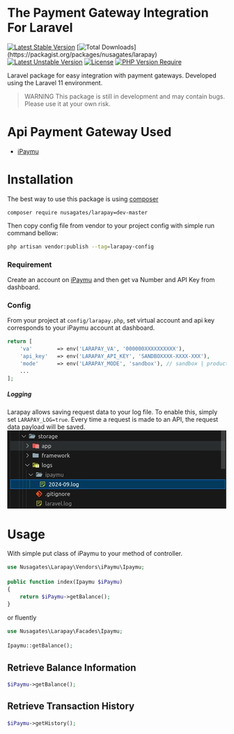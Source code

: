 # The Payment Gateway Integration For Laravel 
[![Latest Stable Version](http://poser.pugx.org/nusagates/larapay)](https://packagist.org/packages/nusagates/larapay) [![Total Downloads](http://poser.pugx.org/nusagates/larapay/downloads?)](https://packagist.org/packages/nusagates/larapay) [![Latest Unstable Version](http://poser.pugx.org/nusagates/larapay/v/unstable)](https://packagist.org/packages/nusagates/larapay) [![License](http://poser.pugx.org/nusagates/larapay/license)](https://packagist.org/packages/nusagates/larapay) [![PHP Version Require](http://poser.pugx.org/nusagates/larapay/require/php)](https://packagist.org/packages/nusagates/larapay)

Laravel package for easy integration with payment gateways. Developed using the Laravel 11 environment.

> WARNING
> This package is still in development and may contain bugs. Please use it at your own risk.

# Api Payment Gateway Used
- [iPaymu](https://my.ipaymu.com/register/ref/budairicontact)

# Installation
The best way to use this package is using [composer](https://getcomposer.org/)

```
composer require nusagates/larapay=dev-master
```
Then copy config file from vendor to your project config with simple run command bellow:
```bash
php artisan vendor:publish --tag=larapay-config
```

### Requirement
Create an account on [iPaymu](https://my.ipaymu.com/register/ref/budairicontact) and then get va Number and API Key from dashboard.
### Config
From your project at `config/larapay.php`, set virtual account and api key corresponds to your iPaymu account at dashboard.
```php
return [
    'va'        => env('LARAPAY_VA', '000000XXXXXXXXXX'),
    'api_key'   => env('LARAPAY_API_KEY', 'SANDBOXXXX-XXXX-XXX'),
    'mode'      => env('LARAPAY_MODE', 'sandbox'), // sandbox | production
    ...
];
```
##### Logging
Larapay allows saving request data to your log file. To enable this, simply set `LARAPAY_LOG=true`.
Every time a request is made to an API, the request data payload will be saved.
![Larapay](assets/log.jpg)

# Usage
With simple put class of iPaymu to your method of controller.
```php
use Nusagates\Larapay\Vendors\iPaymu\Ipaymu;

public function index(Ipaymu $iPaymu)
{
    return $iPaymu->getBalance();
}

```
or fluently
```php
use Nusagates\Larapay\Facades\Ipaymu;

Ipaymu::getBalance();
```
## Retrieve Balance Information
```php
$iPaymu->getBalance();
```
## Retrieve Transaction History
```php
$iPaymu->getHistory();
```

